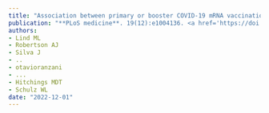 ```yaml
---
title: "Association between primary or booster COVID-19 mRNA vaccination and Omicron lineage BA.1 SARS-CoV-2 infection in people with a prior SARS-CoV-2 infection: A test-negative case-control analysis"
publication: "**PLoS medicine**. 19(12):e1004136. <a href='https://doi.org/10.1371/journal.pmed.1004136' target='_blank' rel='noopener noreferrer'>10.1371/journal.pmed.1004136</a>"
authors:
- Lind ML
- Robertson AJ
- Silva J
- ..
- otavioranzani
- ...
- Hitchings MDT
- Schulz WL
date: "2022-12-01"
---
```


